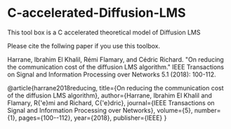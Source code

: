 # C-accelerated-Diffusion-LMS
This tool box is a C accelerated theoretical model of Diffusion LMS

Please cite the follwing paper if you use this toolbox.


Harrane, Ibrahim El Khalil, Rémi Flamary, and Cédric Richard. "On reducing the communication cost of the diffusion LMS algorithm." IEEE Transactions on Signal and Information Processing over Networks 5.1 (2018): 100-112.

@article{harrane2018reducing,
  title={On reducing the communication cost of the diffusion LMS algorithm},
  author={Harrane, Ibrahim El Khalil and Flamary, R{\'e}mi and Richard, C{\'e}dric},
  journal={IEEE Transactions on Signal and Information Processing over Networks},
  volume={5},
  number={1},
  pages={100--112},
  year={2018},
  publisher={IEEE}
}
